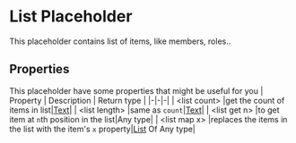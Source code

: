 # List Placeholder
This placeholder contains list of items, like members, roles..

## Properties
This placeholder have some properties that might be useful for you
| Property      | Description | Return type |
|-|-|-|
| \<list count\> |get the count of items in list|[Text](./text.md)|
| \<list length\> |same as `count`|[Text](./text.md)|
| \<list get n\> |to get item at `n`th position in the list|Any type|
| \<list map x\> |replaces the items in the list with the item's `x` property|[List](./list.md) Of Any type|